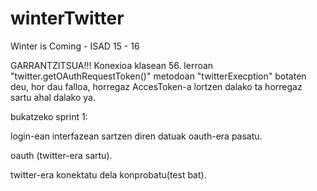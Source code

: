 # winterTwitter
Winter is Coming - ISAD 15 - 16

GARRANTZITSUA!!!  Konexioa klasean 56. lerroan "twitter.getOAuthRequestToken()" metodoan
"twitterExecption" botaten deu, hor dau falloa, horregaz AccesToken-a lortzen dalako
ta horregaz sartu ahal dalako ya.

bukatzeko sprint 1:

login-ean interfazean sartzen diren datuak oauth-era pasatu.

oauth (twitter-era sartu).

twitter-era konektatu dela konprobatu(test bat).
